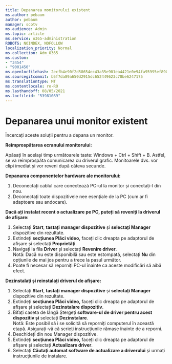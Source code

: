 ```yaml
---
title: Depanarea monitorului existent
ms.author: pebaum
author: pebaum
manager: scotv
ms.audience: Admin
ms.topic: article
ms.service: o365-administration
ROBOTS: NOINDEX, NOFOLLOW
localization_priority: Normal
ms.collection: Adm_O365
ms.custom:
- "3454"
- "9001450"
ms.openlocfilehash: 2ecfb4e90f2d58654ec43a35e901ea4421e0e94fa95995ef890abc8af2d99ec7
ms.sourcegitcommit: b5f7da89a650d2915dc652449623c78be6247175
ms.translationtype: MT
ms.contentlocale: ro-RO
ms.lasthandoff: 08/05/2021
ms.locfileid: "53981089"
---
```

# <a name="troubleshoot-an-existing-monitor"></a>Depanarea unui monitor existent

Încercați aceste soluții pentru a depana un monitor. 

**Reîmprospătarea ecranului monitorului:**

Apăsați în același timp următoarele taste: Windows + Ctrl + Shift + B. Astfel, se va reîmprospăta comunicarea cu driverul grafic. Monitoarele dvs. vor clipi imediat și vor reveni după câteva secunde.

**Depanarea componentelor hardware ale monitorului:**

1. Deconectați cablul care conectează PC-ul la monitor și conectați-l din nou.
2. Deconectați toate dispozitivele nee esențiale de la PC (cum ar fi adaptoare sau andocare).

**Dacă ați instalat recent o actualizare pe PC, puteți să reveniți la driverul de afișare:**

1. Selectați **Start**, **tastați manager dispozitive** și **selectați Manager** dispozitive din rezultate.
2. Extindeți **secțiunea Plăci video,** faceți clic dreapta pe adaptorul de afișare și selectați **Proprietăți**.
3. Navigați la fila **Driver** și selectați **Revenire driver**. <br>
Notă: Dacă nu este disponibilă sau este estompată, selectați **Nu** din opțiunile de mai jos pentru a trece la pasul următor.
4. Poate fi necesar să reporniți PC-ul înainte ca aceste modificări să aibă efect.

**Dezinstalați și reinstalați driverul de afișare:**

1. Selectați **Start**, **tastați manager dispozitive** și **selectați Manager** dispozitive din rezultate.
2. Extindeți **secțiunea Plăci video,** faceți clic dreapta pe adaptorul de afișare și selectați **Dezinstalare dispozitiv**. 
3. Bifați caseta de lângă Ștergeți **software-ul de driver pentru acest dispozitiv și** selectați **Dezinstalare**.<br>
Notă: Este posibil să i se solicită să reporniți computerul în această etapă. Asigurați-vă că scrieți instrucțiunile rămase înainte de a reporni.
4. Deschideți din nou Manager dispozitive.
5. Extindeți **secțiunea Plăci video,** faceți clic dreapta pe adaptorul de afișare și selectați **Actualizare driver**.
6. Selectați **Căutați automat software de actualizare a driverului** și urmați instrucțiunile de instalare.